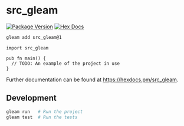 # src_gleam

[![Package Version](https://img.shields.io/hexpm/v/src_gleam)](https://hex.pm/packages/src_gleam)
[![Hex Docs](https://img.shields.io/badge/hex-docs-ffaff3)](https://hexdocs.pm/src_gleam/)

```sh
gleam add src_gleam@1
```
```gleam
import src_gleam

pub fn main() {
  // TODO: An example of the project in use
}
```

Further documentation can be found at <https://hexdocs.pm/src_gleam>.

## Development

```sh
gleam run   # Run the project
gleam test  # Run the tests
```
